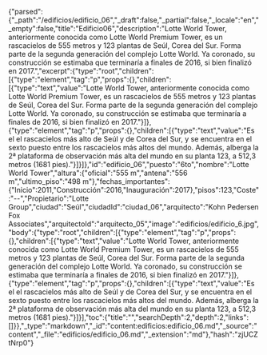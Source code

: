 {"parsed":{"_path":"/edificios/edificio_06","_draft":false,"_partial":false,"_locale":"en","_empty":false,"title":"Edificio06","description":"Lotte World Tower, anteriormente conocida como Lotte World Premium Tower, es un rascacielos de 555 metros y 123 plantas​ de Seúl, Corea del Sur. Forma parte de la segunda generación del complejo Lotte World. Ya coronado, su construcción se estimaba que terminaría a finales de 2016, si bien finalizó en 2017.","excerpt":{"type":"root","children":[{"type":"element","tag":"p","props":{},"children":[{"type":"text","value":"Lotte World Tower, anteriormente conocida como Lotte World Premium Tower, es un rascacielos de 555 metros y 123 plantas​ de Seúl, Corea del Sur. Forma parte de la segunda generación del complejo Lotte World. Ya coronado, su construcción se estimaba que terminaría a finales de 2016, si bien finalizó en 2017."}]},{"type":"element","tag":"p","props":{},"children":[{"type":"text","value":"Es el el rascacielos más alto de Seúl y de Corea del Sur, y se encuentra en el sexto puesto entre los rascacielos más altos del mundo. Además, alberga la 2ª plataforma de observación más alta del mundo en su planta 123, a 512,3 metros (1681 pies)."}]}]},"id":"edificio_06","puesto":"6to","nombre":"Lotte World Tower","altura":{"oficial":"555 m","antena":"556 m","ultimo_piso":"498 m"},"fechas_importantes":{"Inicio":2011,"Construcción":2016,"Inauguración":2017},"pisos":123,"Coste":"--","Propietario":"Lotte Group","ciudad":"Seúl","ciudadId":"ciudad_06","arquitecto":"Kohn Pedersen Fox Associates","arquitectoId":"arquitecto_05","image":"edificios/edificio_6.jpg","body":{"type":"root","children":[{"type":"element","tag":"p","props":{},"children":[{"type":"text","value":"Lotte World Tower, anteriormente conocida como Lotte World Premium Tower, es un rascacielos de 555 metros y 123 plantas​ de Seúl, Corea del Sur. Forma parte de la segunda generación del complejo Lotte World. Ya coronado, su construcción se estimaba que terminaría a finales de 2016, si bien finalizó en 2017."}]},{"type":"element","tag":"p","props":{},"children":[{"type":"text","value":"Es el el rascacielos más alto de Seúl y de Corea del Sur, y se encuentra en el sexto puesto entre los rascacielos más altos del mundo. Además, alberga la 2ª plataforma de observación más alta del mundo en su planta 123, a 512,3 metros (1681 pies)."}]}],"toc":{"title":"","searchDepth":2,"depth":2,"links":[]}},"_type":"markdown","_id":"content:edificios:edificio_06.md","_source":"content","_file":"edificios/edificio_06.md","_extension":"md"},"hash":"zjUCZtNrp0"}